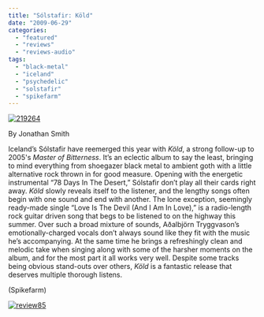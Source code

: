```yaml
---
title: "Sólstafir: Köld"
date: "2009-06-29"
categories: 
  - "featured"
  - "reviews"
  - "reviews-audio"
tags: 
  - "black-metal"
  - "iceland"
  - "psychedelic"
  - "solstafir"
  - "spikefarm"
---
```


[![219264](http://www.hellbound.ca/wp-content/uploads/2009/06/219264-300x300.jpg "219264")](http://www.hellbound.ca/wp-content/uploads/2009/06/219264.jpg)

By Jonathan Smith

Iceland’s Sólstafir have reemerged this year with _Köld_, a strong follow-up to 2005's _Master of Bitterness_. It’s an eclectic album to say the least, bringing to mind everything from shoegazer black metal to ambient goth with a little alternative rock thrown in for good measure. Opening with the energetic instrumental “78 Days In The Desert,” Sólstafir don’t play all their cards right away. _Köld_ slowly reveals itself to the listener, and the lengthy songs often begin with one sound and end with another. The lone exception, seemingly ready-made single “Love Is The Devil (And I Am In Love),” is a radio-length rock guitar driven song that begs to be listened to on the highway this summer. Over such a broad mixture of sounds, Aðalbjörn Tryggvason’s emotionally-charged vocals don’t always sound like they fit with the music he’s accompanying. At the same time he brings a refreshingly clean and melodic take when singing along with some of the harsher moments on the album, and for the most part it all works very well. Despite some tracks being obvious stand-outs over others, _Köld_ is a fantastic release that deserves multiple thorough listens.

(Spikefarm)

[![review85](http://www.hellbound.ca/wp-content/uploads/2009/05/review85.png "review85")](http://www.hellbound.ca/wp-content/uploads/2009/05/review85.png)
